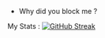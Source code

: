 - Why did you block me ?

My Stats : 
[![GitHub Streak](https://github-readme-streak-stats.herokuapp.com/?user=Noob-Coder-69-codes)](https://git.io/streak-stats)
<!---
?Noob-Coder-69-codes/Noob-Coder-69-codes is a ✨ special ✨ repository because its `README.md` (this file) appears on your GitHub profile.
You can click the Preview link to take a look at your changes.
--->
